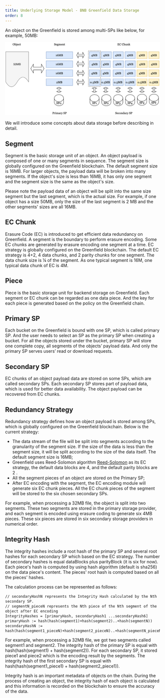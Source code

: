 ```yaml
---
title: Underlying Storage Model - BNB Greenfield Data Storage
order: 8
---
```


An object on the Greenfield is stored among multi-SPs like below, for example, 50MB:

![EC.png](../../static/asset/10-SP-EC.jpg)

We will introduce some concepts about data storage before describing in detail.

## Segment 
Segment is the basic storage unit of an object. An object payload is composed of one
or many segments in sequence. The segment size is globally configured on the Greenfield
blockchain. The default segment size is 16MB.  For larger objects, the payload data will
be broken into many segments. If the object's size is less than 16MB, it has only one
segment and the segment size is the same as the object's size.

Please note the payload data of an object will be split into the same size segment
but the last segment, which is the actual size. For example, if one object has a size
50MB, only the size of the last segment is 2 MB and the other segments' sizes are all 16MB.

## EC Chunk 
Erasure Code (EC) is introduced to get efficient data redundancy on Greenfield. A segment
is the boundary to perform erasure encoding. Some EC chunks are generated by erasure 
encoding one segment at a time. EC strategy is globally configured on the Greenfield blockchain. The default EC strategy is 4+2, 4 data chunks, and 2 parity chunks for one segment.
The data chunk size is ¼ of the segment. As one typical segment is 16M, one typical data chunk
of EC is 4M.

## Piece
Piece is the basic storage unit for backend storage on Greenfield. Each segment or EC chunk
can be regarded as one data piece. And the key for each piece is generated based on the
policy on the Greenfield chain.

## Primary SP
Each bucket on the Greenfield is bound with one SP, which is called primary SP. And the user
needs to select an SP as the primary SP when creating a bucket. For all the objects stored
under the bucket, primary SP will store one complete copy, all segments of the objects’
payload data. And only the primary SP serves users’ read or download requests.

## Secondary SP
EC chunks of an object payload data are stored on some SPs, which are called secondary SPs.
Each secondary SP stores part of payload data, which is used for better data availability.
The object payload can be recovered from EC chunks.

## Redundancy Strategy
Redundancy strategy defines how an object payload is stored among SPs, which is globally
configured on the Greenfield blockchain. Below is the current strategy:
* The data stream of the file will be split into segments according to the granularity of the segment size. 
If the size of the data is less than the segment size, it will be split according to the size of the data itself.
The default segment size is 16MB;
* Greenfield uses Reed-Solomon algorithm [Reed-Solomon](https://en.wikipedia.org/wiki/Reed%E2%80%93Solomon_error_correction)
as its EC strategy, the default data blocks are 4, and the default parity blocks are 2 .
* All the segment pieces of an object are stored on the Primary SP;
* After EC encoding with the segment, the EC encoding module will generate six EC chunk pieces. 
All the EC chunk pieces of the segment will be stored to the six chosen secondary SPs.


For example, when processing a 32MB file, the object is split into two segments. These two segments are stored in the primary storage provider, and each segment is encoded using erasure coding to generate six 4MB pieces. These six pieces are stored in six secondary storage providers in numerical order.



## Integrity Hash
The integrity hashes include a root hash of the primary SP and several root hashes for each secondary SP which
based on the EC strategy. The number of secondary hashes is equal dataBlocks plus parityBlock
(it is six for now). Each piece's hash is computed
by using hash algorithm (default is sha256) on the data piece's content. The pieces' root hash is computed based
on all the pieces' hashes.

The calculation process can be represented as follows:
```
// secondaryHashN represents the Integrity Hash calculated by the Nth secondary SP.
// segmentN_pieceN represents the Nth piece of the Nth segment of the object after EC encoding
IntegrityHashes = [primaryHash, secondaryHash1 ...secondaryHash6]
primaryHash := hash(hash(segment1)+hash(segment2)..+hash(segmentN))
secondaryHashN := hash(hash(segment1_pieceN)+hash(segment2_pieceN)..+hash(segmentN_pieceN))
```
For example, when processing a 32MB file, we got two segments called segment1 and segment2.
The integrity hash of the primary SP is equal with hash(hash(segment1) + hash(segment2)).
For each secondary SP, it stored piece1 and piece2  which is the encoding  result by the segments.
The integrity hash of the first secondary SP is equal with hash(hash(segment1_piece1) + hash(segment2_piece1)).

Integrity hash is an important metadata of objects on the chain. During the process of creating an object, the integrity hash of each object is calculated and this information is recorded on the blockchain to ensure the accuracy of the data.

